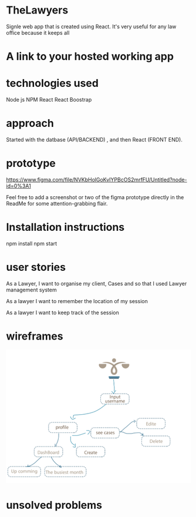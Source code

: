 # TheLawyers

Signle web app that is created using React. It's very useful for any law office because it keeps all 

# A link to your hosted working app

# technologies used
Node js 
NPM 
React 
React Boostrap 

# approach 

Started with the datbase (API/BACKEND) , and then React (FRONT END). 

# prototype 

https://www.figma.com/file/NVKbHolGoKvIYPBcOS2mrfFU/Untitled?node-id=0%3A1 

Feel free to add a screenshot or two of the figma prototype directly in the ReadMe for some attention-grabbing flair.

# Installation instructions 

npm install
npm start 


# user stories 

As a Lawyer, I want to organise my client, Cases and  so that I used 
Lawyer management system

As a lawyer I want to remember the location of my session 

As a lawyer I want to keep track of the session

#  wireframes 
![alt text](/Wierframelawyers.png)

# unsolved problems 
